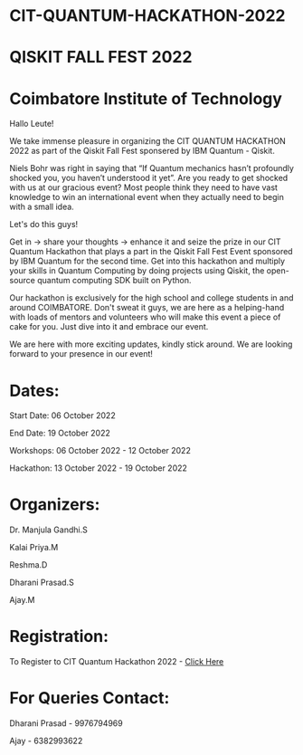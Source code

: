 # CIT-QUANTUM-HACKATHON-2022

#                                                              QISKIT FALL FEST 2022

#                                                      Coimbatore Institute of Technology

Hallo Leute!

We take immense pleasure in organizing the CIT QUANTUM HACKATHON 2022 as part of the Qiskit Fall Fest sponsered by IBM Quantum - Qiskit.

Niels Bohr was right in saying that “If Quantum mechanics hasn’t profoundly shocked you, you haven’t understood it yet”. Are you ready to get shocked with us at our gracious event? Most people think they need to have vast knowledge to win an international event when they actually need to begin with a small idea. 

Let's do this guys! 

Get in -> share your thoughts -> enhance it and seize the prize in our CIT Quantum Hackathon that plays a part in the Qiskit Fall Fest Event sponsored by IBM Quantum for the second time. Get into this hackathon and multiply your skills in Quantum Computing by doing projects using Qiskit, the open-source quantum computing SDK built on Python.

Our hackathon is exclusively for the high school  and college students in and around COIMBATORE. Don't sweat it guys, we are here as a helping-hand with loads of  mentors and volunteers who will make this event a piece of cake for you. Just dive into it and embrace our event.

We are here with more exciting updates, kindly stick around. We are looking forward to your presence in our event!


# Dates:

Start Date: 06 October 2022

End Date: 19 October 2022

Workshops: 06 October 2022 - 12 October 2022

Hackathon: 13 October 2022 - 19 October 2022

 
# Organizers:

Dr. Manjula Gandhi.S

Kalai Priya.M

Reshma.D

Dharani Prasad.S

Ajay.M

# Registration:
 
To Register to CIT Quantum Hackathon 2022 - [Click Here]([url](https://forms.gle/27M5oqwLcHqDS4ie7))

# For Queries Contact: 

Dharani Prasad - 9976794969

Ajay - 6382993622




